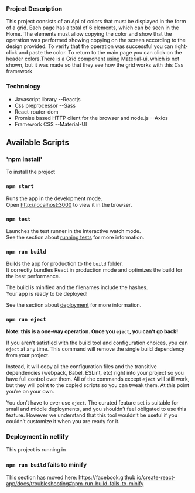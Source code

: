 ### Project Description
This project consists of an Api of colors that must be displayed in the form of a grid. Each page has a total of 6 elements, which can be seen in the Home. The elements must allow copying the color and show that the operation was performed showing copying on the screen according to the design provided. To verify that the operation was successful you can right-click and paste the color. To return to the main page you can click on the header colors.There is a Grid component using Material-ui, which is not shown, but it was made so that they see how the grid works with this Css framework

### Technology
- Javascript library --Reactjs
- Css preprocessor --Sass
- React-router-dom
- Promise based HTTP client for the browser and node.js  --Axios
- Framework CSS  --Material-UI

## Available Scripts


### 'npm install'

To install the project

### `npm start`

Runs the app in the development mode.<br />
Open [http://localhost:3000](http://localhost:3000) to view it in the browser.

### `npm test`

Launches the test runner in the interactive watch mode.<br />
See the section about [running tests](https://facebook.github.io/create-react-app/docs/running-tests) for more information.

### `npm run build`

Builds the app for production to the `build` folder.<br />
It correctly bundles React in production mode and optimizes the build for the best performance.

The build is minified and the filenames include the hashes.<br />
Your app is ready to be deployed!

See the section about [deployment](https://facebook.github.io/create-react-app/docs/deployment) for more information.

### `npm run eject`

**Note: this is a one-way operation. Once you `eject`, you can’t go back!**

If you aren’t satisfied with the build tool and configuration choices, you can `eject` at any time. This command will remove the single build dependency from your project.

Instead, it will copy all the configuration files and the transitive dependencies (webpack, Babel, ESLint, etc) right into your project so you have full control over them. All of the commands except `eject` will still work, but they will point to the copied scripts so you can tweak them. At this point you’re on your own.

You don’t have to ever use `eject`. The curated feature set is suitable for small and middle deployments, and you shouldn’t feel obligated to use this feature. However we understand that this tool wouldn’t be useful if you couldn’t customize it when you are ready for it.


### Deployment in netlify

This project is running in 

### `npm run build` fails to minify

This section has moved here: https://facebook.github.io/create-react-app/docs/troubleshooting#npm-run-build-fails-to-minify

